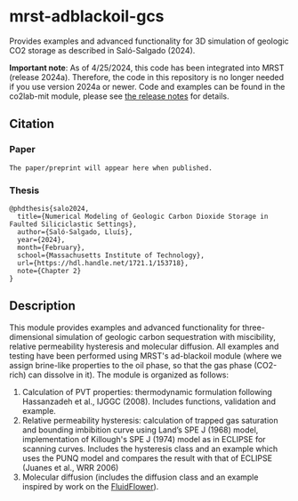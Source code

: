 # mrst-adblackoil-gcs
Provides examples and advanced functionality for 3D simulation of geologic CO2 storage as described in Saló-Salgado (2024). 

**Important note**: As of 4/25/2024, this code has been integrated into MRST (release 2024a). Therefore, the code in this repository is no longer needed if you use version 2024a or newer. Code and examples can be found in the co2lab-mit module, please see [the release notes](https://www.sintef.no/projectweb/mrst/download/release-notes-for-mrst-2024a/) for details.

## Citation
### Paper
```
The paper/preprint will appear here when published.
```

### Thesis
```
@phdthesis{salo2024,
  title={Numerical Modeling of Geologic Carbon Dioxide Storage in Faulted Siliciclastic Settings},
  author={Saló-Salgado, Lluís},
  year={2024},
  month={February},
  school={Massachusetts Institute of Technology},
  url={https://hdl.handle.net/1721.1/153718},
  note={Chapter 2}
}
```

## Description
This module provides examples and advanced functionality for three-dimensional 
simulation of geologic carbon sequestration with miscibility, relative 
permeability hysteresis and molecular diffusion. All examples and testing 
have been performed using MRST's ad-blackoil module (where we assign
brine-like properties to the oil phase, so that the gas phase (CO2-rich)
can dissolve in it).
The module is organized as follows:
1. Calculation of PVT properties: thermodynamic formulation following 
   Hassanzadeh et al., IJGGC (2008). Includes functions, validation and example.
2. Relative permeability hysteresis: calculation of trapped gas saturation 
   and bounding imbibition curve using Land’s SPE J (1968) model, implementation of 
   Killough's SPE J (1974) model as in ECLIPSE for scanning curves. Includes 
   the hysteresis class and an example which uses the PUNQ model and 
   compares the result with that of ECLIPSE (Juanes et al., WRR 2006)
3. Molecular diffusion (includes the diffusion class and an example inspired by work on the [FluidFlower](https://fluidflower.w.uib.no/)).